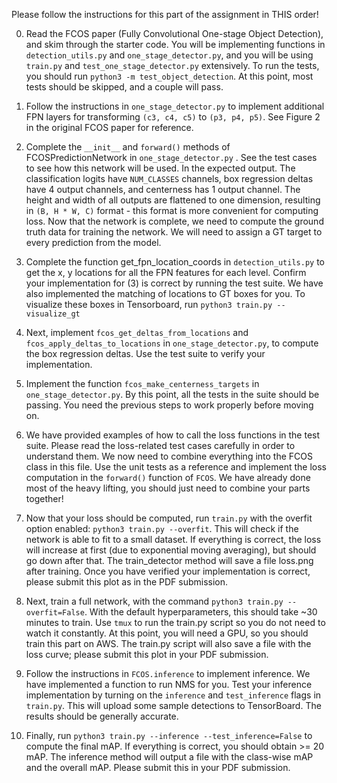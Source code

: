 Please follow the instructions for this part of the assignment in THIS order!

0. Read the FCOS paper (Fully Convolutional One-stage Object Detection), and 
skim through the starter code. You will be implementing functions in `detection_utils.py`
and `one_stage_detector.py`, and you will be using `train.py` and `test_one_stage_detector.py`
extensively. To run the tests, you should run `python3 -m test_object_detection`. At this 
point, most tests should be skipped, and a couple will pass.

1. Follow the instructions in `one_stage_detector.py` to implement additional FPN
layers for transforming `(c3, c4, c5)` to `(p3, p4, p5)`. See Figure 2 in
the original FCOS paper for reference.

2. Complete the `__init__` and `forward()` methods of FCOSPredictionNetwork
in `one_stage_detector.py` . See the test cases to see
how this network will be used. In the expected output. The classification 
logits have `NUM_CLASSES` channels, box regression deltas have 4 output 
channels, and centerness has 1 output channel.
The height and width of all outputs are flattened to one dimension, resulting 
in `(B, H * W, C)` format - this format is more convenient for computing loss.
Now that the network is complete, we need to compute the ground truth 
data for training the network. We will need to assign a GT target to 
every prediction from the model.

3. Complete the function get_fpn_location_coords in `detection_utils.py` to get the 
x, y locations for all the FPN features for each level.
Confirm your implementation for (3) is correct by running the test suite. We have also implemented 
the matching of locations to GT boxes for you. To visualize these boxes in Tensorboard, run `python3 train.py --visualize_gt`

4. Next, implement `fcos_get_deltas_from_locations` and `fcos_apply_deltas_to_locations`
in `one_stage_detector.py`, to compute the box regression deltas. Use the test suite to verify
your implementation.

5. Implement the function `fcos_make_centerness_targets` in `one_stage_detector.py`. 
By this point, all the tests in the suite should be passing. You need the 
previous steps to work properly before moving on.

6. We have provided examples of how to call the loss functions in the 
test suite. Please read the loss-related test cases carefully in order
to understand them. We now need to combine everything into the FCOS class
in this file. Use the unit tests as a reference and implement the loss computation
in the `forward()` function of `FCOS`. We have already done most of the heavy lifting, 
you should just need to combine your parts together!

7. Now that your loss should be computed, run `train.py` with the overfit option
enabled: `python3 train.py --overfit`. 
This will check if the network is able to fit to a small dataset. If 
everything is correct, the loss will increase at first (due to exponential moving averaging), 
but should go down after that. The train_detector method will save a file loss.png
after training. Once you have verified your implementation is correct, please
submit this plot as in the PDF submission.

8. Next, train a full network, with the command
`python3 train.py --overfit=False`.
 With the default hyperparameters, this should
take ~30 minutes to train. Use `tmux` to run the train.py script so you do not
need to watch it constantly. At this point, you will need a GPU, so you
should train this part on AWS. The train.py script will also save a file with
the loss curve; please submit this plot in your PDF submission.

9. Follow the instructions in `FCOS.inference` to implement inference. We have 
implemented a function to run NMS for you. Test your inference implementation
by turning on the `inference` and `test_inference` flags in `train.py`. This will
upload some sample detections to TensorBoard. The results should be generally accurate.

10. Finally, run `python3 train.py --inference --test_inference=False` to compute 
the final mAP. If everything is correct, you should obtain >= 20 mAP. The inference
method will output a file with the class-wise mAP and the overall mAP. Please
submit this in your PDF submission.
